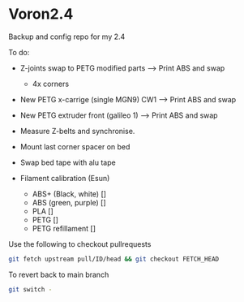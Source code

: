 # Voron2.4
Backup and config repo for my 2.4



To do:
- Z-joints swap to PETG modified parts --> Print ABS and swap
  - 4x corners
- New PETG x-carrige (single MGN9) CW1 --> Print ABS and swap
- New PETG extruder front (galileo 1) --> Print ABS and swap

- Measure Z-belts and synchronise.
- Mount last corner spacer on bed
- Swap bed tape with alu tape


- Filament calibration (Esun)
  - ABS+ (Black, white) []
  - ABS (green, purple) []
  - PLA []
  - PETG []
  - PETG refillament []  


Use the following to checkout pullrequests 
```Bash
git fetch upstream pull/ID/head && git checkout FETCH_HEAD
```
To revert back to main branch
```Bash
git switch -
```
